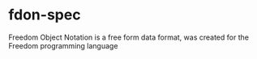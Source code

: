 # fdon-spec
Freedom Object Notation is a free form data format, was created for the Freedom programming language
